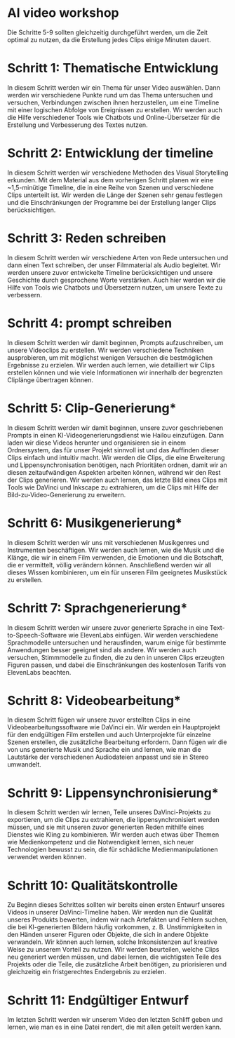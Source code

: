 # AI video workshop
Die Schritte 5-9 sollten gleichzeitig durchgeführt werden, um die Zeit optimal zu nutzen, da die Erstellung jedes Clips einige Minuten dauert.
# Schritt 1: Thematische Entwicklung
In diesem Schritt werden wir ein Thema für unser Video auswählen. Dann werden wir verschiedene Punkte rund um das Thema untersuchen und versuchen, Verbindungen zwischen ihnen herzustellen, um eine Timeline mit einer logischen Abfolge von Ereignissen zu erstellen. Wir werden auch die Hilfe verschiedener Tools wie Chatbots und Online-Übersetzer für die Erstellung und Verbesserung des Textes nutzen.
# Schritt 2: Entwicklung der timeline
In diesem Schritt werden wir verschiedene Methoden des Visual Storytelling erkunden. Mit dem Material aus dem vorherigen Schritt planen wir eine ~1,5-minütige Timeline, die in eine Reihe von Szenen und verschiedene Clips unterteilt ist. Wir werden die Länge der Szenen sehr genau festlegen und die Einschränkungen der Programme bei der Erstellung langer Clips berücksichtigen.
# Schritt 3: Reden schreiben
In diesem Schritt werden wir verschiedene Arten von Rede untersuchen und dann einen Text schreiben, der unser Filmmaterial als Audio begleitet. Wir werden unsere zuvor entwickelte Timeline berücksichtigen und unsere Geschichte durch gesprochene Worte verstärken. Auch hier werden wir die Hilfe von Tools wie Chatbots und Übersetzern nutzen, um unsere Texte zu verbessern.
# Schritt 4: prompt schreiben
In diesem Schritt werden wir damit beginnen, Prompts aufzuschreiben, um unsere Videoclips zu erstellen. Wir werden verschiedene Techniken ausprobieren, um mit möglichst wenigen Versuchen die bestmöglichen Ergebnisse zu erzielen. Wir werden auch lernen, wie detailliert wir Clips erstellen können und wie viele Informationen wir innerhalb der begrenzten Cliplänge übertragen können.
# Schritt 5: Clip-Generierung*
In diesem Schritt werden wir damit beginnen, unsere zuvor geschriebenen Prompts in einen KI-Videogenerierungsdienst wie Hailou einzufügen. Dann laden wir diese Videos herunter und organisieren sie in einem Ordnersystem, das für unser Projekt sinnvoll ist und das Auffinden dieser Clips einfach und intuitiv macht. Wir werden die Clips, die eine Erweiterung und Lippensynchronisation benötigen, nach Prioritäten ordnen, damit wir an diesen zeitaufwändigen Aspekten arbeiten können, während wir den Rest der Clips generieren. Wir werden auch lernen, das letzte Bild eines Clips mit Tools wie DaVinci und Inkscape zu extrahieren, um die Clips mit Hilfe der Bild-zu-Video-Generierung zu erweitern.
# Schritt 6: Musikgenerierung*
In diesem Schritt werden wir uns mit verschiedenen Musikgenres und Instrumenten beschäftigen. Wir werden auch lernen, wie die Musik und die Klänge, die wir in einem Film verwenden, die Emotionen und die Botschaft, die er vermittelt, völlig verändern können. Anschließend werden wir all dieses Wissen kombinieren, um ein für unseren Film geeignetes Musikstück zu erstellen.
# Schritt 7: Sprachgenerierung*
In diesem Schritt werden wir unsere zuvor generierte Sprache in eine Text-to-Speech-Software wie ElevenLabs einfügen. Wir werden verschiedene Sprachmodelle untersuchen und herausfinden, warum einige für bestimmte Anwendungen besser geeignet sind als andere. Wir werden auch versuchen, Stimmmodelle zu finden, die zu den in unseren Clips erzeugten Figuren passen, und dabei die Einschränkungen des kostenlosen Tarifs von ElevenLabs beachten.
# Schritt 8: Videobearbeitung*
In diesem Schritt fügen wir unsere zuvor erstellten Clips in eine Videobearbeitungssoftware wie DaVinci ein. Wir werden ein Hauptprojekt für den endgültigen Film erstellen und auch Unterprojekte für einzelne Szenen erstellen, die zusätzliche Bearbeitung erfordern. Dann fügen wir die von uns generierte Musik und Sprache ein und lernen, wie man die Lautstärke der verschiedenen Audiodateien anpasst und sie in Stereo umwandelt.
# Schritt 9: Lippensynchronisierung*
In diesem Schritt werden wir lernen, Teile unseres DaVinci-Projekts zu exportieren, um die Clips zu extrahieren, die lippensynchronisiert werden müssen, und sie mit unseren zuvor generierten Reden mithilfe eines Dienstes wie Kling zu kombinieren. Wir werden auch etwas über Themen wie Medienkompetenz und die Notwendigkeit lernen, sich neuer Technologien bewusst zu sein, die für schädliche Medienmanipulationen verwendet werden können.
# Schritt 10: Qualitätskontrolle
Zu Beginn dieses Schrittes sollten wir bereits einen ersten Entwurf unseres Videos in unserer DaVinci-Timeline haben. Wir werden nun die Qualität unseres Produkts bewerten, indem wir nach Artefakten und Fehlern suchen, die bei KI-generierten Bildern häufig vorkommen, z. B. Unstimmigkeiten in den Händen unserer Figuren oder Objekte, die sich in andere Objekte verwandeln. Wir können auch lernen, solche Inkonsistenzen auf kreative Weise zu unserem Vorteil zu nutzen. Wir werden beurteilen, welche Clips neu generiert werden müssen, und dabei lernen, die wichtigsten Teile des Projekts oder die Teile, die zusätzliche Arbeit benötigen, zu priorisieren und gleichzeitig ein fristgerechtes Endergebnis zu erzielen.
# Schritt 11: Endgültiger Entwurf
Im letzten Schritt werden wir unserem Video den letzten Schliff geben und lernen, wie man es in eine Datei rendert, die mit allen geteilt werden kann.
